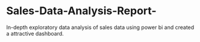 # Sales-Data-Analysis-Report-
In-depth exploratory data analysis of sales data using power bi and created a attractive dashboard.

